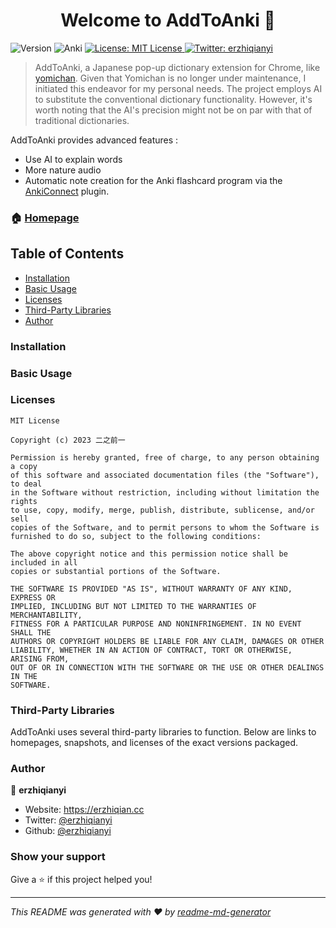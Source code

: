 <h1 align="center">Welcome to AddToAnki 👋</h1>
<p>
  <img alt="Version" src="https://img.shields.io/badge/version-0.0.1-blue.svg?cacheSeconds=2592000" />
  <img alt="Anki" src="https://img.shields.io/badge/anki-helper-blue" />
 
  <a href="#" target="_blank">
    <img alt="License: MIT License" src="https://img.shields.io/badge/License-MIT License-yellow.svg" />
  </a>
  <a href="https://twitter.com/erzhiqianyi" target="_blank">
    <img alt="Twitter: erzhiqianyi" src="https://img.shields.io/twitter/follow/erzhiqianyi.svg?style=social" />
  </a>
</p>

> AddToAnki, a Japanese pop-up dictionary extension for Chrome, like [yomichan](https://github.com/FooSoft/yomichan).
> Given that Yomichan is no longer under maintenance, I initiated this endeavor for my personal needs. 
> The project employs AI to substitute the conventional dictionary functionality. 
> However, it's worth noting that the AI's precision might not be on par with that of traditional dictionaries.

AddToAnki provides advanced features :
- Use AI to explain words 
- More nature audio  
- Automatic note creation for the Anki flashcard program via the [AnkiConnect](https://foosoft.net/projects/anki-connect/) plugin.

### 🏠 [Homepage](ankichan.erzhiqian.cc)
## Table of Contents
- [Installation](#Installation)
- [Basic Usage](#basic-usage)
- [Licenses](#licenses)
- [Third-Party Libraries](#third-party-libraries)
- [Author](#Author)
### Installation
### Basic Usage
### Licenses
```
MIT License

Copyright (c) 2023 二之前一

Permission is hereby granted, free of charge, to any person obtaining a copy
of this software and associated documentation files (the "Software"), to deal
in the Software without restriction, including without limitation the rights
to use, copy, modify, merge, publish, distribute, sublicense, and/or sell
copies of the Software, and to permit persons to whom the Software is
furnished to do so, subject to the following conditions:

The above copyright notice and this permission notice shall be included in all
copies or substantial portions of the Software.

THE SOFTWARE IS PROVIDED "AS IS", WITHOUT WARRANTY OF ANY KIND, EXPRESS OR
IMPLIED, INCLUDING BUT NOT LIMITED TO THE WARRANTIES OF MERCHANTABILITY,
FITNESS FOR A PARTICULAR PURPOSE AND NONINFRINGEMENT. IN NO EVENT SHALL THE
AUTHORS OR COPYRIGHT HOLDERS BE LIABLE FOR ANY CLAIM, DAMAGES OR OTHER
LIABILITY, WHETHER IN AN ACTION OF CONTRACT, TORT OR OTHERWISE, ARISING FROM,
OUT OF OR IN CONNECTION WITH THE SOFTWARE OR THE USE OR OTHER DEALINGS IN THE
SOFTWARE.

```

### Third-Party Libraries
AddToAnki uses several third-party libraries to function. Below are links to homepages, snapshots, and licenses of the exact
versions packaged.

### Author

👤 **erzhiqianyi**

* Website: https://erzhiqian.cc
* Twitter: [@erzhiqianyi](https://twitter.com/erzhiqianyi)
* Github: [@erzhiqianyi](https://github.com/erzhiqianyi)

### Show your support

Give a ⭐️ if this project helped you!

***
_This README was generated with ❤️ by [readme-md-generator](https://github.com/kefranabg/readme-md-generator)_
